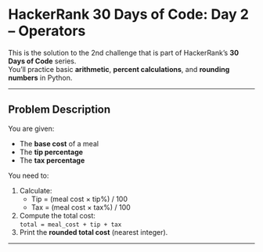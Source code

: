 #  HackerRank 30 Days of Code: Day 2 – Operators

This is the solution to the 2nd challenge that  is part of HackerRank’s **30 Days of Code** series.  
You’ll practice basic **arithmetic**, **percent calculations**, and **rounding numbers** in Python.

---

##  Problem Description

You are given:

- The **base cost** of a meal
- The **tip percentage**
- The **tax percentage**

You need to:

1. Calculate:
   - Tip = (meal cost × tip%) / 100
   - Tax = (meal cost × tax%) / 100
2. Compute the total cost:  
   `total = meal_cost + tip + tax`
3. Print the **rounded total cost** (nearest integer).

---
